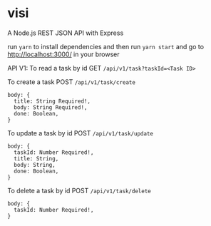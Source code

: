 # visi
A Node.js REST JSON API with Express

run `yarn` to install dependencies
and then run `yarn start` and go to [http://localhost:3000/](http://localhost:3000/) in your browser

API V1:
To read a task by id
GET `/api/v1/task?taskId=<Task ID>`

To create a task
POST `/api/v1/task/create`
```
body: {
  title: String Required!,
  body: String Required!,
  done: Boolean,
}
```

To update a task by id
POST `/api/v1/task/update`
```
body: {
  taskId: Number Required!,
  title: String,
  body: String,
  done: Boolean,
}
```

To delete a task by id
POST `/api/v1/task/delete`
```
body: {
  taskId: Number Required!,
}
```
